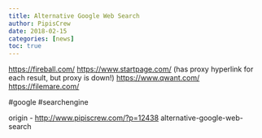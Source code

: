 ```yaml
---
title: Alternative Google Web Search
author: PipisCrew
date: 2018-02-15
categories: [news]
toc: true
---
```


https://fireball.com/
https://www.startpage.com/ (has proxy hyperlink for each result, but proxy is down!)
https://www.qwant.com/
https://filemare.com/

#google #searchengine

origin - http://www.pipiscrew.com/?p=12438 alternative-google-web-search